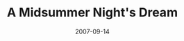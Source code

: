 ---
title: A Midsummer Night's Dream
date: 2007-09-14
closing_date: 2007-10-06
layout: productions
playbill:
Theatre: Theatre Jacksonville
Venue: Little Theatre
cast:
- Theseus: Larry Knight
- Hippolyta: Shani Harper
- Egeus: Sandra S. Spurney
- Hermia: Meagan English
- Lysander: Garry Burgoyne
- Demetrius: Seth Langner
- Helena: Amy Noel Johnson
- Oberon: Jeremie Cook
- Titania: Jennifer Gagnon
- Puck: Alexis Robbins
- Cobweb: Alex Palmer
- Quince: Victoria Leone
- Bottom: Geoffrey King
- Flute: Zack Bass
- Snug: Scott J. Smith
- Snout: Neal Thorburn
- Starveling: Chris Dickinson
crew:
- Director: Geoffrey Kershner
- Scenic Design: Kelly J. Wagoner
- Lighting Design: Jeffery L. Wagoner
- Costume Design: Audrey Wagner
- Sound Design: Bryce Page
- Technical Director: Jeffery L. Wagoner
- Stage Manager: Tim Driscoll
- Assistant Stage Manager:
  - Kristin Alexander
  - Rhianna Hurt
- Properties:
  - Kelly J. Wagoner
  - Jeffery L. Wagoner
- Assistant Technical Director: Daniel Owen Dungan
- Lighting Board Operator: Jeffery L. Wagoner
- Sound Board Operator: Tim Driscoll
- Graphic Design: Scott Taylor
orchestra:
---